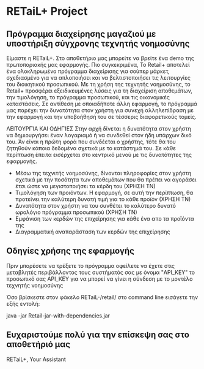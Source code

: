 # RETaiL+ Project

## Πρόγραμμα διαχείρησης μαγαζιού με υποστήριξη σύγχρονης τεχνητής νοημοσύνης

Είμαστε η RETaiL+. Στο αποθετήριο μας μπορείτε να βρείτε ένα demo της πρωτοποριακής μας εφαρμογής. Πιο συγκεκριμένα, Το Retail+ αποτελεί ένα ολοκληρωμένο πρόγραμμα διαχείρισης για σούπερ μάρκετ, σχεδιασμένο για να απλοποιήσει και να βελτιστοποιήσει τις λειτουργίες του διοικητικού προσωπικού. Με τη χρήση της τεχνητής νοημοσύνης, το Retail+ προσφέρει εξειδικευμένες λύσεις για τη διαχείριση αποθεμάτων, την τιμολόγηση, το πρόγραμμα προσωπικού, και τις οικονομικές καταστάσεις. Σε αντίθεση με οποιαδήποτε άλλη εφαρμογή, το πρόγραμμά μας παρέχει την δυνατότητα στον χρήστη για συνεχή αλληλεπίδραση με την εφαρμογή και την υποβοήθησή του σε τέσσερις διαφορετικούς τομείς.

ΛΕΙΤΟΥΡΓΊΑ ΚΑΙ ΟΔΗΓΊΕΣ Στην αρχή δίνεται η δυνατότητα στον χρήστη να δημιουργήσει έναν λογαριαμό ή να συνδεθεί στον ήδη υπάρχων δικό του. Άν είναι η πρώτη φορά που συνδέεται ο χρήστης, τότε θα του ζητηθούν κάποια δεδομένα σχετικά με το κατάστημά του. Σε κάθε περίπτωση έπειτα εισέρχεται στο κεντρικό μενού με τις δυνατότητες της εφαρμογής.

* Μέσω της τεχνιτής νοημοσύνης, δίνονται πληροφορίες στον χρήστη σχετικά με την ποσότητα των αποθεμάτων που θα πρέπει να αγοράσει έτσι ώστε να μεγιστοποιήσει τα κέρδη του (ΧΡΗΣΗ ΤΝ)
* Τιμολόγηση των προιόντων. Η εφαρμογή, σε αυτή την περίπτωση, θα προτείνει την καλύτερη δυνατή τιμή για το κάθε προϊόν (ΧΡΗΣΗ ΤΝ)
* Δυνατότητα στον χρήστη να του συνθέτει το καλύτερο δυνατό ωρολόγιο πρόγραμμα προσωπικού (ΧΡΗΣΗ ΤΝ)
* Εμφάνιση των κερδών της επιχείρησης για κάθε ένα απο τα προϊόντα της
* Διαγραμματική αναπαράσταση των κερδών της επιχείρησης

## Οδηγίες χρήσης της εφαρμογής

Πριν μπορέσετε να τρέξετε το πρόγραμμα οφείλετε να έχετε στις μεταβλητές περιβάλλοντος τους συστήματός σας με όνομα "API_KEY" το προσωπικό σας API_KEY για να μπορεί να γίνει η σύνδεση με το μοντέλο τεχνητής νοημοσύνης

Όσο βρίσκεστε στον φάκελο RETaiL-/retail/ στο command line εισάγετε την εξής εντολή:

java -jar Retail-jar-with-dependencies.jar

## Ευχαριστούμε πολύ για την επίσκεψη σας στο αποθετήριό μας
RETaiL+, Your Assistant